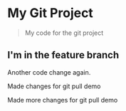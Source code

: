 # My Git Project

> My code for the git project

## I'm in the feature branch

Another code change again.

Made changes for git pull demo

Made more changes for git pull demo

